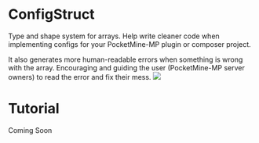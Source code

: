 # ConfigStruct

Type and shape system for arrays. Help write cleaner code when implementing configs for your PocketMine-MP plugin or
composer project.

It also generates more human-readable errors when something is wrong with the array. Encouraging and guiding the user (PocketMine-MP server owners) to read the error and fix their mess.
![](https://i.imgflip.com/67yyc9.jpg)
# Tutorial

Coming Soon